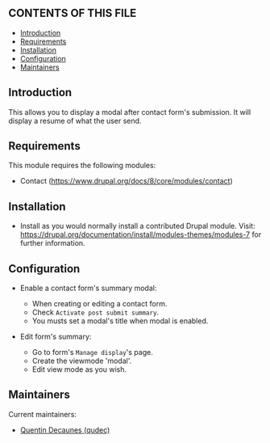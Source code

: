 CONTENTS OF THIS FILE
---------------------
 * [Introduction](#introduction)
 * [Requirements](#requirements)
 * [Installation](#installation)
 * [Configuration](#configuration)
 * [Maintainers](#maintainers)

## Introduction
This allows you to display a modal after contact form's submission.
It will display a resume of what the user send.

## Requirements
This module requires the following modules:

 * Contact (https://www.drupal.org/docs/8/core/modules/contact)

## Installation
 * Install as you would normally install a contributed Drupal module. Visit:
   https://drupal.org/documentation/install/modules-themes/modules-7
   for further information.

## Configuration
* Enable a contact form's summary modal:
  - When creating or editing a contact form.
  - Check `Activate post submit summary`.
  - You musts set a modal's title when modal is enabled.

* Edit form's summary:
  - Go to form's `Manage display`'s page.
  - Create the viewmode 'modal'.
  - Edit view mode as you wish.

## Maintainers
Current maintainers:
 * [Quentin Decaunes (qudec)](https://www.drupal.org/u/qudec)
